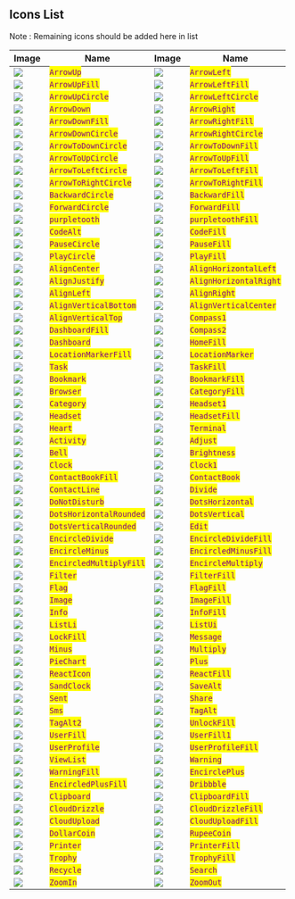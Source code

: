 ## Icons List

Note : Remaining icons should be added here in list

| Image                                   | Name                                                   | Image                                    | Name                                                    |
| --------------------------------------- | ------------------------------------------------------ | ---------------------------------------- | ------------------------------------------------------- |
| ![](./assets/arrow-up.svg)              | <mark style="color:purple;">`ArrowUp`</mark>             | ![](./assets/arrow-left.svg)             | <mark style="color:purple;">`ArrowLeft`</mark>            |
| ![](./assets/arrow-up-fill.svg)         | <mark style="color:purple;">`ArrowUpFill`</mark>         | ![](./assets/arrow-left-fill.svg)        | <mark style="color:purple;">`ArrowLeftFill`</mark>        |
| ![](./assets/arrow-up-circle.svg)       | <mark style="color:purple;">`ArrowUpCircle`</mark>       | ![](./assets/arrow-left-circle.svg)      | <mark style="color:purple;">`ArrowLeftCircle`</mark>      |
| ![](./assets/arrow-down.svg)            | <mark style="color:purple;">`ArrowDown`</mark>           | ![](./assets/arrow-right.svg)            | <mark style="color:purple;">`ArrowRight`</mark>           |
| ![](./assets/arrow-down-fill.svg)       | <mark style="color:purple;">`ArrowDownFill`</mark>       | ![](./assets/arrow-right-fill.svg)       | <mark style="color:purple;">`ArrowRightFill`</mark>       |
| ![](./assets/arrow-down-circle.svg)     | <mark style="color:purple;">`ArrowDownCircle`</mark>     | ![](./assets/arrow-right.svg)            | <mark style="color:purple;">`ArrowRightCircle`</mark>     |
| ![](./assets/arrow-to-down-circle.svg)  | <mark style="color:purple;">`ArrowToDownCircle`</mark>   | ![](./assets/arrow-to-down-fill.svg)     | <mark style="color:purple;">`ArrowToDownFill`</mark>      |
| ![](./assets/arrow-to-up-circle.svg)    | <mark style="color:purple;">`ArrowToUpCircle`</mark>     | ![](./assets/arrow-to-up-fill.svg)       | <mark style="color:purple;">`ArrowToUpFill`</mark>        |
| ![](./assets/arrow-to-left-circle.svg)  | <mark style="color:purple;">`ArrowToLeftCircle`</mark>   | ![](./assets/arrow-to-left-fill.svg)     | <mark style="color:purple;">`ArrowToLeftFill`</mark>      |
| ![](./assets/arrow-to-right-circle.svg) | <mark style="color:purple;">`ArrowToRightCircle`</mark>  | ![](./assets/arrow-to-right-fill.svg)    | <mark style="color:purple;">`ArrowToRightFill`</mark>     |
| ![](./assets/backward-circle.svg)       | <mark style="color:purple;">`BackwardCircle`</mark>      | ![](./assets/backward-fill.svg)          | <mark style="color:purple;">`BackwardFill`</mark>         |
| ![](./assets/forward-circle.svg)        | <mark style="color:purple;">`ForwardCircle`</mark>       | ![](./assets/forward-fill.svg)           | <mark style="color:purple;">`ForwardFill`</mark>          |
| ![](./assets/purpletooth.svg)             | <mark style="color:purple;">`purpletooth`</mark>           | ![](./assets/purpletooth-fill.svg)         | <mark style="color:purple;">`purpletoothFill`</mark>        |
| ![](./assets/code-alt.svg)              | <mark style="color:purple;">`CodeAlt`</mark>             | ![](./assets/code-fill.svg)              | <mark style="color:purple;">`CodeFill`</mark>             |
| ![](./assets/pause-circle.svg)          | <mark style="color:purple;">`PauseCircle`</mark>         | ![](./assets/pause-fill.svg)             | <mark style="color:purple;">`PauseFill`</mark>            |
| ![](./assets/play-circle.svg)           | <mark style="color:purple;">`PlayCircle`</mark>          | ![](./assets/play-fill.svg)              | <mark style="color:purple;">`PlayFill`</mark>             |
| ![](./assets/align-center.svg)          | <mark style="color:purple;">`AlignCenter`</mark>         | ![](./assets/align-horizontal-left.svg)  | <mark style="color:purple;">`AlignHorizontalLeft`</mark>  |
| ![](./assets/align-justify.svg)         | <mark style="color:purple;">`AlignJustify`</mark>        | ![](./assets/align-horizontal-right.svg) | <mark style="color:purple;">`AlignHorizontalRight`</mark> |
| ![](./assets/align-left.svg)            | <mark style="color:purple;">`AlignLeft`</mark>           | ![](./assets/align-right.svg)            | <mark style="color:purple;">`AlignRight`</mark>           |
| ![](./assets/align-vertical-bottom.svg) | <mark style="color:purple;">`AlignVerticalBottom`</mark> | ![](./assets/align-vertical-center.svg)  | <mark style="color:purple;">`AlignVerticalCenter`</mark>  |
| ![](./assets/align-vertical-top.svg)    | <mark style="color:purple;">`AlignVerticalTop`</mark>    | ![](./assets/compass-1.svg)              | <mark style="color:purple;">`Compass1`</mark>             |
| ![](./assets/dashboard-fill.svg)        | <mark style="color:purple;">`DashboardFill`</mark>       | ![](./assets/compass-2.svg)              | <mark style="color:purple;">`Compass2`</mark>             |
| ![](./assets/dashboard.svg)             | <mark style="color:purple;">`Dashboard`</mark>           | ![](./assets/home-fill.svg)              | <mark style="color:purple;">`HomeFill`</mark>             |
| ![](./assets/location-marker-fill.svg)  | <mark style="color:purple;">`LocationMarkerFill`</mark>  | ![](./assets/location-marker.svg)        | <mark style="color:purple;">`LocationMarker`</mark>       |
| ![](./assets/task.svg)                  | <mark style="color:purple;">`Task`</mark>                | ![](./assets/task-fill.svg)              | <mark style="color:purple;">`TaskFill`</mark>             |
| ![](./assets/bookmark.svg)                  | <mark style="color:purple;">`Bookmark`</mark>                | ![](./assets/bookmark-fill.svg)              | <mark style="color:purple;">`BookmarkFill`</mark>             |
| ![](./assets/browser.svg)                  | <mark style="color:purple;">`Browser`</mark>                | ![](./assets/category-fill.svg)              | <mark style="color:purple;">`CategoryFill`</mark>             |
| ![](./assets/category.svg)                  | <mark style="color:purple;">`Category`</mark>                | ![](./assets/headset-1.svg)              | <mark style="color:purple;">`Headset1`</mark>             |
| ![](./assets/headset.svg)                  | <mark style="color:purple;">`Headset`</mark>                | ![](./assets/headset-fill.svg)              | <mark style="color:purple;">`HeadsetFill`</mark>             |
| ![](./assets/heart.svg)                  | <mark style="color:purple;">`Heart`</mark>                | ![](./assets/terminal.svg)              | <mark style="color:purple;">`Terminal`</mark>             |
| ![](./assets/activity.svg)                  | <mark style="color:purple;">`Activity`</mark>                | ![](./assets/adjust.svg)              | <mark style="color:purple;">`Adjust`</mark>             |
| ![](./assets/bell.svg)                  | <mark style="color:purple;">`Bell`</mark>                | ![](./assets/brightness.svg)              | <mark style="color:purple;">`Brightness`</mark>             |
| ![](./assets/clock.svg)                  | <mark style="color:purple;">`Clock`</mark>                | ![](./assets/clock-1.svg)              | <mark style="color:purple;">`Clock1`</mark>             |
| ![](./assets/contact-book-fill.svg)                  | <mark style="color:purple;">`ContactBookFill`</mark>                | ![](./assets/contact-book.svg)              | <mark style="color:purple;">`ContactBook`</mark>             |
| ![](./assets/contact-line.svg)                  | <mark style="color:purple;">`ContactLine`</mark>                | ![](./assets/divide.svg)              | <mark style="color:purple;">`Divide`</mark>             |
| ![](./assets/do-not-disturb.svg)                  | <mark style="color:purple;">`DoNotDisturb`</mark>                | ![](./assets/dots-horizontal.svg)              | <mark style="color:purple;">`DotsHorizontal`</mark>             |
| ![](./assets/dots-horizontal-rounded.svg)                  | <mark style="color:purple;">`DotsHorizontalRounded`</mark>                | ![](./assets/dots-vertical.svg)              | <mark style="color:purple;">`DotsVertical`</mark>             |
| ![](./assets/dots-vertical-rounded.svg)                  | <mark style="color:purple;">`DotsVerticalRounded`</mark>                | ![](./assets/edit.svg)              | <mark style="color:purple;">`Edit`</mark>             |
| ![](./assets/encircle-divide.svg)                  | <mark style="color:purple;">`EncircleDivide`</mark>                | ![](./assets/encircle-divide-fill.svg)              | <mark style="color:purple;">`EncircleDivideFill`</mark>             |
| ![](./assets/encircle-minus.svg)                  | <mark style="color:purple;">`EncircleMinus`</mark>                | ![](./assets/encircled-minus-fill.svg)              | <mark style="color:purple;">`EncircledMinusFill`</mark>             |
| ![](./assets/encircled-multiply-fill.svg)                  | <mark style="color:purple;">`EncircledMultiplyFill`</mark>                | ![](./assets/encircle-multiply.svg)              | <mark style="color:purple;">`EncircleMultiply`</mark>             |
| ![](./assets/filter.svg)                  | <mark style="color:purple;">`Filter`</mark>                | ![](./assets/filter-fill.svg)              | <mark style="color:purple;">`FilterFill`</mark>             |
| ![](./assets/flag.svg)                  | <mark style="color:purple;">`Flag`</mark>                | ![](./assets/flag-fill.svg)              | <mark style="color:purple;">`FlagFill`</mark>             |
| ![](./assets/image.svg)                  | <mark style="color:purple;">`Image`</mark>                | ![](./assets/image-fill.svg)              | <mark style="color:purple;">`ImageFill`</mark>             |
| ![](./assets/info.svg)                  | <mark style="color:purple;">`Info`</mark>                | ![](./assets/info-fill.svg)              | <mark style="color:purple;">`InfoFill`</mark>             |
| ![](./assets/list-li.svg)                  | <mark style="color:purple;">`ListLi`</mark>                | ![](./assets/list-ui.svg)              | <mark style="color:purple;">`ListUi`</mark>             |
| ![](./assets/lock-fill.svg)                  | <mark style="color:purple;">`LockFill`</mark>                | ![](./assets/message.svg)              | <mark style="color:purple;">`Message`</mark>             |
| ![](./assets/minux.svg)                  | <mark style="color:purple;">`Minus`</mark>                | ![](./assets/multiply.svg)              | <mark style="color:purple;">`Multiply`</mark>             |
| ![](./assets/pie-chart.svg)                  | <mark style="color:purple;">`PieChart`</mark>                | ![](./assets/plus.svg)              | <mark style="color:purple;">`Plus`</mark>             |
| ![](./assets/react-icon.svg)                  | <mark style="color:purple;">`ReactIcon`</mark>                | ![](./assets/react-fill.svg)              | <mark style="color:purple;">`ReactFill`</mark>             |
| ![](./assets/sand-clock.svg)                  | <mark style="color:purple;">`SandClock`</mark>                | ![](./assets/save-alt.svg)              | <mark style="color:purple;">`SaveAlt`</mark>             |
| ![](./assets/sent.svg)                  | <mark style="color:purple;">`Sent`</mark>                | ![](./assets/share.svg)              | <mark style="color:purple;">`Share`</mark>             |
| ![](./assets/sms.svg)                  | <mark style="color:purple;">`Sms`</mark>                | ![](./assets/tag-alt.svg)              | <mark style="color:purple;">`TagAlt`</mark>             |
| ![](./assets/tag-alt-2.svg)                  | <mark style="color:purple;">`TagAlt2`</mark>                | ![](./assets/unlock-fill.svg)              | <mark style="color:purple;">`UnlockFill`</mark>             |
| ![](./assets/user-fill.svg)                  | <mark style="color:purple;">`UserFill`</mark>                | ![](./assets/user-fill-1.svg)              | <mark style="color:purple;">`UserFill1`</mark>             |
| ![](./assets/user-profile.svg)                  | <mark style="color:purple;">`UserProfile`</mark>                | ![](./assets/user-profile-fill.svg)              | <mark style="color:purple;">`UserProfileFill`</mark>             |
| ![](./assets/view-list.svg)                  | <mark style="color:purple;">`ViewList`</mark>                | ![](./assets/warning.svg)              | <mark style="color:purple;">`Warning`</mark>             |
| ![](./assets/warning-fill.svg)                  | <mark style="color:purple;">`WarningFill`</mark>                | ![](./assets/encircle-plus.svg)              | <mark style="color:purple;">`EncirclePlus`</mark>             |
| ![](./assets/encircled-plus-fill.svg)                  | <mark style="color:purple;">`EncircledPlusFill`</mark>                | ![](./assets/dribbble.svg)              | <mark style="color:purple;">`Dribbble`</mark>             |
| ![](./assets/clipboard.svg)                  | <mark style="color:purple;">`Clipboard`</mark>                | ![](./assets/clipboard-fill.svg)              | <mark style="color:purple;">`ClipboardFill`</mark>             |
| ![](./assets/cloud-drizzle.svg)                  | <mark style="color:purple;">`CloudDrizzle`</mark>                | ![](./assets/cloud-drizzle-fill.svg)              | <mark style="color:purple;">`CloudDrizzleFill`</mark>             |
| ![](./assets/cloud-upload.svg)                  | <mark style="color:purple;">`CloudUpload`</mark>                | ![](./assets/cloud-upload-fill.svg)              | <mark style="color:purple;">`CloudUploadFill`</mark>             |
| ![](./assets/dollar-coin.svg)                  | <mark style="color:purple;">`DollarCoin`</mark>                | ![](./assets/rupee-coin.svg)              | <mark style="color:purple;">`RupeeCoin`</mark>             |
| ![](./assets/printer.svg)                  | <mark style="color:purple;">`Printer`</mark>                | ![](./assets/printer-fill.svg)              | <mark style="color:purple;">`PrinterFill`</mark>             |
| ![](./assets/trophy.svg)                  | <mark style="color:purple;">`Trophy`</mark>                | ![](./assets/trophy-fill.svg)              | <mark style="color:purple;">`TrophyFill`</mark>             |
| ![](./assets/recycle.svg)                  | <mark style="color:purple;">`Recycle`</mark>                | ![](./assets/search.svg)              | <mark style="color:purple;">`Search`</mark>             |
| ![](./assets/zoom-in.svg)                  | <mark style="color:purple;">`ZoomIn`</mark>                | ![](./assets/zoom-out.svg)              | <mark style="color:purple;">`ZoomOut`</mark>             |


